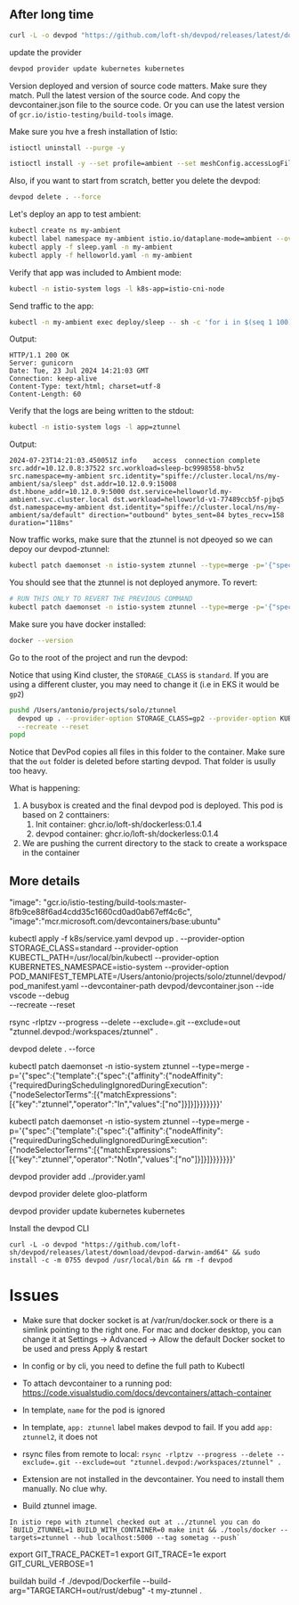 ## After long time

```bash
curl -L -o devpod "https://github.com/loft-sh/devpod/releases/latest/download/devpod-darwin-arm64" && sudo install -c -m 0755 devpod /usr/local/bin && rm -f devpod
```

update the provider

```bash
devpod provider update kubernetes kubernetes
```

Version deployed and version of source code matters. Make sure they match. Pull the latest version of the source code. And copy the devcontainer.json file to the source code. Or you can use the latest version of `gcr.io/istio-testing/build-tools` image.

Make sure you hve a fresh installation of Istio:

```bash
istioctl uninstall --purge -y

istioctl install -y --set profile=ambient --set meshConfig.accessLogFile=/dev/stdout
```

Also, if you want to start from scratch, better you delete the devpod:

```bash
devpod delete . --force
```

Let's deploy an app to test ambient:

```bash
kubectl create ns my-ambient
kubectl label namespace my-ambient istio.io/dataplane-mode=ambient --overwrite
kubectl apply -f sleep.yaml -n my-ambient
kubectl apply -f helloworld.yaml -n my-ambient
```

Verify that app was included to Ambient mode:

```bash
kubectl -n istio-system logs -l k8s-app=istio-cni-node
```

Send traffic to the app:

```bash
kubectl -n my-ambient exec deploy/sleep -- sh -c 'for i in $(seq 1 100); do curl -s -I http://helloworld:5000/hello; done'
```

Output:

```text
HTTP/1.1 200 OK
Server: gunicorn
Date: Tue, 23 Jul 2024 14:21:03 GMT
Connection: keep-alive
Content-Type: text/html; charset=utf-8
Content-Length: 60
```

Verify that the logs are being written to the stdout:

```bash
kubectl -n istio-system logs -l app=ztunnel
```

Output:

```text
2024-07-23T14:21:03.450051Z	info	access	connection complete	src.addr=10.12.0.8:37522 src.workload=sleep-bc9998558-bhv5z src.namespace=my-ambient src.identity="spiffe://cluster.local/ns/my-ambient/sa/sleep" dst.addr=10.12.0.9:15008 dst.hbone_addr=10.12.0.9:5000 dst.service=helloworld.my-ambient.svc.cluster.local dst.workload=helloworld-v1-77489ccb5f-pjbq5 dst.namespace=my-ambient dst.identity="spiffe://cluster.local/ns/my-ambient/sa/default" direction="outbound" bytes_sent=84 bytes_recv=158 duration="118ms"
```

Now traffic works, make sure that the ztunnel is not dpeoyed so we can depoy our devpod-ztunnel:

```bash
kubectl patch daemonset -n istio-system ztunnel --type=merge -p='{"spec":{"template":{"spec":{"affinity":{"nodeAffinity":{"requiredDuringSchedulingIgnoredDuringExecution":{"nodeSelectorTerms":[{"matchExpressions":[{"key":"ztunnel","operator":"In","values":["no"]}]}]}}}}}}}'
```

You should see that the ztunnel is not deployed anymore. To revert:

```bash
# RUN THIS ONLY TO REVERT THE PREVIOUS COMMAND
kubectl patch daemonset -n istio-system ztunnel --type=merge -p='{"spec":{"template":{"spec":{"affinity":{"nodeAffinity":{"requiredDuringSchedulingIgnoredDuringExecution":{"nodeSelectorTerms":[{"matchExpressions":[{"key":"ztunnel","operator":"NotIn","values":["no"]}]}]}}}}}}}'
```

Make sure you have docker installed:

```bash
docker --version
```

Go to the root of the project and run the devpod:

Notice that using Kind cluster, the `STORAGE_CLASS` is `standard`. If you are using a different cluster, you may need to change it (i.e in EKS it would be `gp2`)
```bash
pushd /Users/antonio/projects/solo/ztunnel
  devpod up . --provider-option STORAGE_CLASS=gp2 --provider-option KUBECTL_PATH=/usr/local/bin/kubectl --provider-option KUBERNETES_NAMESPACE=istio-system --provider-option POD_MANIFEST_TEMPLATE=/Users/antonio/projects/solo/ztunnel/devpod/pod_manifest.yaml --devcontainer-path devpod/devcontainer.json --ide vscode --debug \
  --recreate --reset
popd
```

Notice that DevPod copies all files in this folder to the container. Make sure that the `out` folder is deleted before starting devpod. That folder is usully too heavy.

What is happening:
1. A busybox is created and the final devpod pod is deployed. This pod is based on 2 conttainers:
    1. Init container: ghcr.io/loft-sh/dockerless:0.1.4
    1. devpod container: ghcr.io/loft-sh/dockerless:0.1.4
1. We are pushing the current directory to the stack to create a workspace in the container




## More details

"image": "gcr.io/istio-testing/build-tools:master-8fb9ce88f6ad4cdd35c1660cd0ad0ab67eff4c6c",
"image":"mcr.microsoft.com/devcontainers/base:ubuntu"

kubectl apply -f k8s/service.yaml
devpod up . --provider-option STORAGE_CLASS=standard --provider-option KUBECTL_PATH=/usr/local/bin/kubectl --provider-option KUBERNETES_NAMESPACE=istio-system --provider-option POD_MANIFEST_TEMPLATE=/Users/antonio/projects/solo/ztunnel/devpod/pod_manifest.yaml --devcontainer-path devpod/devcontainer.json --ide vscode --debug \
--recreate --reset

rsync -rlptzv --progress --delete --exclude=.git --exclude=out "ztunnel.devpod:/workspaces/ztunnel" .

devpod delete . --force

kubectl patch daemonset -n istio-system ztunnel --type=merge -p='{"spec":{"template":{"spec":{"affinity":{"nodeAffinity":{"requiredDuringSchedulingIgnoredDuringExecution":{"nodeSelectorTerms":[{"matchExpressions":[{"key":"ztunnel","operator":"In","values":["no"]}]}]}}}}}}}'

kubectl patch daemonset -n istio-system ztunnel --type=merge -p='{"spec":{"template":{"spec":{"affinity":{"nodeAffinity":{"requiredDuringSchedulingIgnoredDuringExecution":{"nodeSelectorTerms":[{"matchExpressions":[{"key":"ztunnel","operator":"NotIn","values":["no"]}]}]}}}}}}}'

devpod provider add ../provider.yaml

devpod provider delete gloo-platform 

devpod provider update kubernetes kubernetes


Install the devpod CLI
```
curl -L -o devpod "https://github.com/loft-sh/devpod/releases/latest/download/devpod-darwin-amd64" && sudo install -c -m 0755 devpod /usr/local/bin && rm -f devpod
```









# Issues

- Make sure that docker socket is at /var/run/docker.sock or there is a simlink pointing to the right one. For mac and docker desktop, you can change it at Settings -> Advanced -> Allow the default Docker socket to be used and press Apply & restart

- In config or by cli, you need to define the full path to Kubectl

- To attach devcontainer to a running pod: https://code.visualstudio.com/docs/devcontainers/attach-container

- In template, `name` for the pod is ignored

- In template, `app: ztunnel` label makes devpod to fail. If you add `app: ztunnel2`, it does not

- rsync files from remote to local: `rsync -rlptzv --progress --delete --exclude=.git --exclude=out "ztunnel.devpod:/workspaces/ztunnel" .`

- Extension are not installed in the devcontainer. You need to install them manually. No clue why.

- Build ztunnel image. 
```
In istio repo with ztunnel checked out at ../ztunnel you can do `BUILD_ZTUNNEL=1 BUILD_WITH_CONTAINER=0 make init && ./tools/docker --targets=ztunnel --hub localhost:5000 --tag sometag --push`
```
export GIT_TRACE_PACKET=1
export GIT_TRACE=1e
export GIT_CURL_VERBOSE=1

buildah build -f ./devpod/Dockerfile  --build-arg="TARGETARCH=out/rust/debug" -t my-ztunnel .